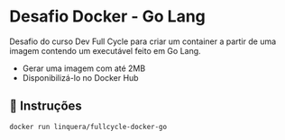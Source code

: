 # Desafio Docker - Go Lang

Desafio do curso Dev Full Cycle para criar um container a partir de uma imagem contendo um executável feito em Go Lang.

- Gerar uma imagem com até 2MB
- Disponibilizá-lo no Docker Hub

## :memo: Instruções

```
docker run linquera/fullcycle-docker-go
```